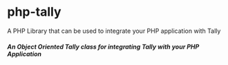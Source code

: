# php-tally
A PHP Library that can be used to integrate your PHP application with Tally

##### An Object Oriented Tally class for integrating Tally with your PHP Application
